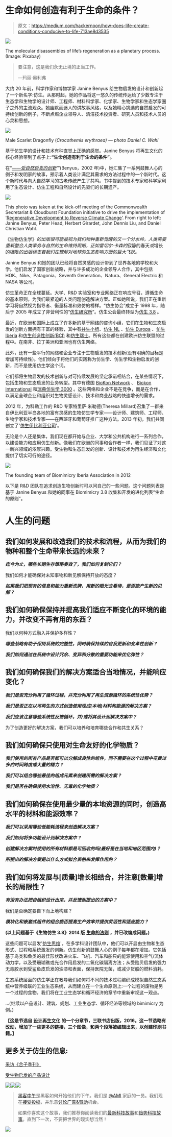 # 生命如何创造有利于生命的条件？

> 原文：<https://medium.com/hackernoon/how-does-life-create-conditions-conducive-to-life-713ae8d3535>

![](img/bc623cc57625aff26084571622ca8bf0.png)

The molecular disassembles of life’s regeneration as a planetary process. (Image: Pixabay)

> 要注意，这是我们永无止境的正当工作。
> 
> —玛丽·奥利弗

大约 20 年前，科学作家和博物学家 Janine Benyus 给生物启发的设计和创新起了一个新名字:仿生。从那时起，她的作品将这一悠久的传统传达给了少数专注于生态学和生物学的设计师、工程师、材料科学家、化学家、生物学家和生态学家圈子之外的主流观众。她幽默而迷人的讲故事风格，以及她精心挑选的自然启发的可持续创新的例子，不断点燃企业领导人、清洁技术投资者、研究人员和技术人员的心灵和思想。

![](img/7a922366e0eeab85c428b49921a37e2c.png)

Male Scarlet Dragonfly (*Crocothemis erythraea) — photo Daniel C. Wahl*

基于仿生学的设计和技术有种直觉上正确的感觉。Janine Benyus 将再生文化的核心经验带到了点子上:**“生命创造有利于生命的条件”。**

在“[*——受自然启发的创新*](https://biomimicry.net/product/janine-book/)*’*”(Benyus，2002 年)中，她汇集了一系列鼓舞人心的例子和发明家的故事，预示着人类设计满足其需求的方法过程中的一个新时代。这个新时代与向大自然学习的古老传统产生了共鸣。书中提到的技术专家和科学家利用了生态设计、仿生工程和自然设计的先驱们的长期遗产。

![](img/cd2bf4680181eaf0b426c116bbc05861.png)

This photo was taken at the kick-off meeting of the Commonwealth Secretariat & Cloudburst Foundation initiative to drive the implementation of ‘[Regenerative Development to Reverse Climate Change](http://thecommonwealth.org/sites/default/files/inline/WorkshopRegenerativeDevelopmentReverseClimateChange.pdf)’. From right to left: Janine Benyus, Peter Head, Herbert Girardet, John Dennis Liu, and Daniel Christian Wahl.

《生物仿生学》*的出版很可能被视为我们物种重新觉醒的又一个分水岭，人类需要重新整合人类事务与自然的生命维持周期，正如雷切尔·卡森的*寂静的春天*或*增长的极限*的出版标志着我们在理解对地球的生态影响方面的巨大飞跃。*

Janine Benyus 和她的团队已经将自然灵感的设计带到了世界各地的学校和大学。他们启发了国家创新战略，并与许多成功的企业领导人合作，其中包括 HOK、Nike、Patagonia、Seventh Generation、Natura、General Electric 和 NASA 等公司。

仿生革命正在全球蔓延。大学、R&D 实验室和专业网络正在响应号召，遵循生命的基本原则，为我们最紧迫的人类问题创造解决方案。正如她所说，我们正在重新学习将自然视为指导者、衡量标准和效仿的榜样。“仿生协会”成立于 1998 年，随后于 2005 年成立了非营利性的“[仿生研究所](https://biomimicry.org)”。仿生公会最终转型为[仿生 3.8](http://biomimicry.net/about/) 。

最近，在欧洲和国际上成立了许多新的基于网络的咨询小组，它们在生物和生态启发的创新方面拥有丰富的经验，其中有[共生小组](http://www.symbiosisgroup.com/#!who-we-are/cj36)、[仿生 NL](http://www.biomimicrynl.org/team.html) 、[仿生 Europa](http://www.biomimicry.eu/nos-actions/expertise-et-rd/) 、[仿生 Iberia](http://biomimicryiberia.com) 和[仿生创造性创新(BCI)](http://businessinspiredbynature.com/bci-people/) 和[仿生瑞士](http://biomimicryswitzerland.org/leadership-team/)。所有这些都在创建欧洲仿生联盟的过程中。在南非、拉丁美洲和亚洲也有仿生网络。

此外，还有一些平行的网络和企业专注于生物启发的技术创新(没有明确的目标是增加可持续性)。他们倾向于将他们的实践称为仿生学、仿生学和生物启发的创新，而不是使用仿生学这个词。

它们都将生物启发的技术创新与对可持续发展的坚定承诺相结合，在某些情况下，包括生物和生态启发的业务转型。其中有德国 [BioKon Network](http://www.biokon.de/en/network/goals/) 、 [Biokon International](http://www.biokon-international.com/network/aims/) 和[瑞典仿生学 3000](http://www.biokon-international.com/network/aims/) 。这些网络和企业不是在竞争，而是在合作，以满足全球企业和组织对生物灵感设计、技术和商业战略的快速增长的需求。

2012 年，为科勒工作的 R&D 专家特里萨·米勒德(Theresa Millard)召集了一群来自伊比利亚半岛各地的富有灵感的生物仿生学专家——设计师、建筑师、工程师、生物学家和技术专家——在西班牙和葡萄牙推广这种方法。2013 年初，我们共同创立了'[仿生伊比利亚公司](http://biomimicryiberia.com)'。

无论是个人还是集体，我们现在都开始与企业、大学和公共机构进行一系列合作，以建设能力和应用仿生创新。像我们在欧洲的同事和合作者一样，我们见证了对这一新兴领域的浓厚兴趣。受生物和生态启发的创新、设计和技术为再生经济和文化提供了切实可行的途径。

![](img/beeb67750956495e0e4d65ccea3c9775.png)

The founding team of Biomimicry Iberia Association in 2012

以下是 R&D 团队在追求创造生物创新时可以问自己的一些问题。这个问题列表是基于 Janine Benyus 和她的同事在 Biomimicry 3.8 收集和开发的进化列表“生命的原则”。

# **人生的问题**

## **我们如何发展和改造我们的技术和流程，从而为我们的物种和整个生命带来长远的未来？**

***迄今为止，哪些长期生存策略奏效了，我们如何复制它们？***

我们如何才能确保对未知事物和新见解保持开放的态度？

***如果我们把现有的信息和能力重新洗牌，用新的眼光去看待，是否能产生新的见解？***

## 我们如何确保保持并提高我们适应不断变化的环境的能力，并改变不再有用的东西？

我们以何种方式融入并保护多样性？

***哪些战略有助于保持系统的完整性，同时确保持续的自我更新和变革性创新？***

***我们如何通过在系统中设计冗余、变异和分散的重要功能来优化弹性？***

## **我们如何确保我们的解决方案适合当地情况，并能响应变化？**

***我们是否充分利用了循环过程，并充分利用了再生资源循环的系统性优势？***

***我们是否正在以可再生的方式创造使用现成(本地)材料和能源的解决方案？***

***我们应该注意哪些系统性反馈循环，并/或将其设计到解决方案中？***

为了创造更好的解决方案，我们可以培养和培育哪些合作和共生关系？

## **我们如何确保只使用对生命友好的化学物质？**

***我们使用的所有产品是否都可以分解成良性的组件，而不需要在这个过程中花费过多的时间跨度或大量的精力？***

***我们可以组合哪些最佳的组成元素来创建所需的解决方案？***

***我们是否在确保使用水溶性、无毒的化学物质？***

## **我们如何确保在使用最少量的本地资源的同时，创造高水平的材料和能源效率？**

***我们可以采用哪些低能耗流程来创造解决方案？***

***我们如何将多功能设计到解决方案中？***

***创建解决方案时使用的所有材料都是可回收的吗(最好是在当地和地区范围内)？***

***所提出的解决方案是以什么方式拟合表格来发挥作用的？***

## 我们如何将发展与[质量]增长相结合，并注意[数量]增长的局限性？

***有没有办法把自组织设计出来，并反馈到提出的方案中？***

我们是否确定要自下而上地构建？

***模块化和嵌套式组件的组合能否提高生产效率并提供灵活性和适应能力？***

**(以上问题基于《生物仿生 3.8》2014 版** [**生命的法则**](https://biomimicry.net/the-buzz/resources/designlens-lifes-principles/) **，并已改编成问题。)**

这些问题可以启发'[仿生思维](/@designforsustainability/how-can-we-learn-to-better-design-as-nature-f453bb3ecbc4)'，在多学科设计团队中，他们可以开启由生物和生态形式、过程和系统激发的创新。仿生创新的鼓舞人心的例子每年都在增加。它包括基于鸟类和鱼类的最佳形状改进火车、飞机、汽车和船只的能源使用和空气/流体动力学，以及受珊瑚礁或光合作用启发的二氧化碳隔离方法；从受贻贝启发的强力无毒胶水到受鲨鱼皮启发的油漆和表面，保持医院无菌，或减少货船的燃料消耗。

生态系统层面的仿生学正在教导我们如何将不同的技术过程编织成模拟自然生态系统中营养级联的工业生态系统，从而建立在一个生命原则上:一个过程的废物是另一个过程的食物。我们将在工业生态学和循环经济的章节中重新审视这一观点。

…(继续以产品设计、建筑、规划、工业生态学、循环经济等领域的 bimimicry 为例。)

**【这是节选自** [**设计再生文化**](http://www.triarchypress.net/designing-regenerative-cultures.html) **的一个分章节，三联书店出版，2016。这一节选略有改动，增加了一些更多的链接，三个图像，和两个段落被编辑出来，以创建印刷书籍。】**

## 更多关于仿生的信息:

[采访《合子季刊》](/@designforsustainability/interview-on-bio-inspired-design-with-daniel-christian-wahl-zygote-quarterly-issue-17-2016-c24f0ff5f88b)

[受生物启发的产品设计](/@designforsustainability/biologically-inspired-product-design-1161497707c)

[![](img/50ef4044ecd4e250b5d50f368b775d38.png)](http://bit.ly/HackernoonFB)[![](img/979d9a46439d5aebbdcdca574e21dc81.png)](https://goo.gl/k7XYbx)[![](img/2930ba6bd2c12218fdbbf7e02c8746ff.png)](https://goo.gl/4ofytp)

> [黑客中午](http://bit.ly/Hackernoon)是黑客如何开始他们的下午。我们是 [@AMI](http://bit.ly/atAMIatAMI) 家庭的一员。我们现在[接受投稿](http://bit.ly/hackernoonsubmission)，并乐意[讨论广告&赞助](mailto:partners@amipublications.com)机会。
> 
> 如果你喜欢这个故事，我们推荐你阅读我们的[最新科技故事](http://bit.ly/hackernoonlatestt)和[趋势科技故事](https://hackernoon.com/trending)。直到下一次，不要把世界的现实想当然！

![](img/be0ca55ba73a573dce11effb2ee80d56.png)